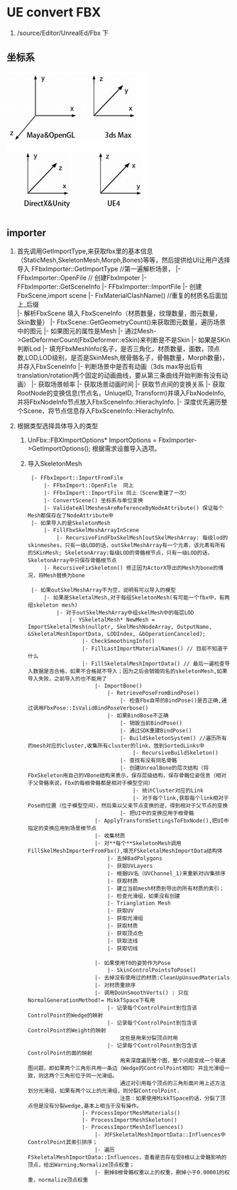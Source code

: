 # UE convert FBX
1. /source/Editor/UnrealEd/Fbx 下

## 坐标系
![Add](Pic/Coordinates.png)

## importer

1. 首先调用GetImportType,来获取fbx里的基本信息（StaticMesh,SkeletonMesh,Morph,Bones)等等，然后提供给UI让用户选择导入
	FFbxImporter::GetImportType   //第一遍解析场景，
		|- FFbxImporter::OpenFile // 创建FbxImpoter
		|- FFbxImporter::GetSceneInfo 
			|- FFbxImporter::ImportFile 
				|- 创建FbxScene,import scene
				|- FixMaterialClashName() //重复的材质名后面加上_后缀  		
			|- 解析FbxScene 填入 FbxSceneInfo（材质数量，纹理数量，图元数量，Skin数量）
			|- FbxScene::GetGeometryCount()来获取图元数量，遍历场景中的图元
				|- 如果图元的属性是Mesh
					|- 通过Mesh->GetDeformerCount(FbxDeformer::eSkin)来判断是不是Skin
						|- 如果是SKin判断Lod
						|- 填充FbxMeshInfo(名子，是否三角化，材质数量，面数，顶点数,LOD,LOD级别，是否是SkinMesh,根骨骼名子，骨骼数量，Morph数量)，并存入FbxSceneInfo
			|- 判断场景中是否有动画（3ds max导出后有translation/rotation两个固定的动画曲线，要从第三条曲线开始判断有没有动画）
			|- 获取场景帧率
			|- 获取场景动画时间
			|- 获取节点间的变换关系
				|- 获取RootNode的变换信息(节点名，UniuqeID, Transform)并填入FbxNodeInfo,并将FbxNodeInfo节点放入FbxSceneInfo::HierachyInfo.
				|- 深度优先遍历整个Scene，将节点信息存入FbxSceneInfo::HierachyInfo.

2. 根据类型选择具体导入的类型
	1. UnFbx::FBXImportOptions* ImportOptions = FbxImporter->GetImportOptions();
	根据需求设置导入选项。

	2. 导入SkeletonMesh 
	
			|- FFbxImport::ImportFromFile
				|- FFbxImport::OpenFile  同上
				|- FFbxImport::ImportFile 同上（Scene重建了一次）
				|- ConvertScene() 坐标系与单位变换
				|- ValidateAllMeshesAreReferenceByNodeAttribute() 保证每个Mesh都保存在了NodeAttribute中
		  	|- 如果导入的是SkeletonMesh
				|- FillFbxSkelMeshArrayInScene 
					|- RecursiveFindFbxSkelMesh[outSkelMeshArray: 每级lod的skinmeshes，只有一级LOD的话，outSkelMeshArray有一个元素，该元素有所有的SKinMesh; SkeletonArray:每级LOD的骨骼根节点，只有一级LOD的话，SkeletonArray中只保存骨骼根节点
				|- RecursiveFixSkeleton() 修正因为ActorX导出的Mesh为bone的情况，将Mesh替换为bone
			
			|- 如果outSkelMeshArray不为空，说明有可以导入的模型
				|- 如果是SkeletalMesh,对于每组SkeletonMesh(有可能一个fbx中，有两组skeleton mesh)
					|- 对于outSkelMeshArray中组skelMesh中的每层LOD
						|- YSkeletalMesh* NewMesh = ImportSkeletalMesh(nullptr, SkelMeshNodeArray, OutputName, &SkeletalMeshImportData, LODIndex, &bOperationCanceled);
							|- CheckSmoothingInfo()
							|- FillLastImportMaterialNames() // 目前不知道干什么
							|- FillSkeletalMeshImportData() // 最后一遍检查导入数据是否合格，如果不合格就不导入；因为之后会销毁同名的skeletonMesh,如果导入失败，之前导入的也不能用了
								|- ImportBone()
									|- RetrievePoseFromBindPose()
										|- 检查Fbx自带的BindPose()是否正确,通过调用FbxPose::IsValidBindPoseVerbose()
									|- 如果BindBose不正确
										|- 销毁当前BindPose()
										|- 通过SDK重建BindPose()
										|- BuildSkeletonSystem() //遍历所有的mesh对应的cluster,收集所有cluster的link，放到SortedLinks中
											|- RecursiveBuildSkeleton()
										|- 查找有没有同名骨骼
										|- 创建UnrealBone的层次结构（将FbxSkeleton用自己的VBone结构来表示，保存层级结构，保存骨骼位姿信息（相对于父骨骼来说，Fbx的每根骨骼都是相对于模型空间）
											|- 统计Cluster对应的Link
											|- 对于每个link,获取每个link相对于Pose的位置（位于模型空间），然后乘以父亲节点变换的逆，得到相对于父节点的变换
										|- 把UI中的变换应用于根骨骼
								|- ApplyTransformSettingsToFbxNode(),把UI中指定的变换应用到场景根节点
								|- 收集材质
								|- 对**每个**SkeletonMesh调用FillSkelMeshImporterFromFbx(),填充FSkeletalMeshImportData结构体
									|- 去掉BadPolygons
									|- 获取UVLayers
									|- 根据UV名（UVChannel_1)来重新对UV集排序
									|- 获取材质
									|- 建立当前mesh材质到导出的所有材质的索引；
									|- 检查光滑组，如果没有创建
									|- Trianglation Mesh
									|- 获取UV
									|- 获取光滑组
									|- 获取材质
									|- 获取顶点色
									|- 获取法线
									|- 获取切线
									
								|- 如果使用T0的姿势作为Pose
									|- SkinControlPointsToPose()
								|- 去掉没有使用过的材质:CleanUpUnsuedMaterials
								|- 对材质重排序
								|- 调用DoUnSmoothVerts() : 只在NormalGenerationMethod!= MikkTSpace下有用
									|- 记录每个ControlPoint到包含该ControlPoint的Wedge的映射 
									|- 记录每个ControlPoint到包含该ControlPoint的Weight的映射
										这些是用来分裂顶点时用 
									|- 记录每个ControlPoint到包含该ControlPoint的面的映射 
										用来深度遍历整个图，整个问题变成一个联通图问题，即如果两个三角形共用一条边（Wedge的ControlPoint相同）并且光滑组一致，则这两个三角形位于同一光滑组。
										通过对引用每个顶点的三角形面片用上述方法划分光滑组，如果有两个以上的光滑组，则分裂ControlPoint. 
										注意：如果使用MikkTSpace的话，分裂了顶点但是没有分裂wedge,基本上相当于没有操作。
							|- ProcessImportMeshMaterials()
							|- ProcessImportMeshSkeleton()
							|- ProcessImportMeshInfluences()
								|- 对FSkeletalMeshImportData::Influences中ControlPoint其索引排序；
								|- 遍历FSkeletalMeshImportData::Influences，查看是否存在受8根以上骨骼影响的顶点，给出Warning;Normalize顶点权重；
								|- 删掉8根骨骼权重以上的权重，删掉小于0.00001的权重，normalize顶点权重